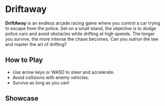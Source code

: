 # Driftaway
**DriftAway** is an endless arcade racing game where you control a car trying to escape from the police. Set on a small island, the objective is to dodge police cars and avoid obstacles while drifting at high speeds. The longer you survive, the more intense the chase becomes. Can you outrun the law and master the art of drifting?

## How to Play
- Use arrow keys or WASD to steer and accelerate.
- Avoid collisions with enemy vehicles.
- Survive as long as you can!

## Showcase


